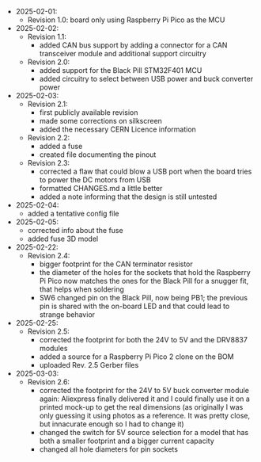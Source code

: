 - 2025-02-01:
  - Revision 1.0: board only using Raspberry Pi Pico as the MCU
- 2025-02-02:
  - Revision 1.1:
    - added CAN bus support by adding a connector for a CAN transceiver module and additional support circuitry
  - Revision 2.0:
    - added support for the Black Pill STM32F401 MCU
    - added circuitry to select between USB power and buck converter power
- 2025-02-03:
  - Revision 2.1:
    - first publicly available revision
    - made some corrections on silkscreen
    - added the necessary CERN Licence information
  - Revision 2.2:
    - added a fuse
    - created file documenting the pinout
  - Revision 2.3:
    - corrected a flaw that could blow a USB port when the board tries to power the DC motors from USB
    - formatted CHANGES.md a little better
    - added a note informing that the design is still untested
- 2025-02-04:
  - added a tentative config file
- 2025-02-05:
  - corrected info about the fuse
  - added fuse 3D model
- 2025-02-22:
  - Revision 2.4:
    - bigger footprint for the CAN terminator resistor
    - the diameter of the holes for the sockets that hold the Raspberry Pi Pico now matches the ones for the Black Pill for a snugger fit, that helps when soldering
    - SW6 changed pin on the Black Pill, now being PB1; the previous pin is shared with the on-board LED and that could lead to strange behavior
- 2025-02-25:
  - Revision 2.5:
    - corrected the footprint for both the 24V to 5V and the DRV8837 modules
    - added a source for a Raspberry Pi Pico 2 clone on the BOM
    - uploaded Rev. 2.5 Gerber files
- 2025-03-03:
  - Revision 2.6:
    - corrected the footprint for the 24V to 5V buck converter module again: Aliexpress finally delivered it and I could finally use it on a printed mock-up to get the real dimensions (as originally I was only guessing it using photos as a reference. It was pretty close, but innacurate enough so I had to change it)
    - changed the switch for 5V source selection for a model that has both a smaller footprint and a bigger current capacity
    - changed all hole diameters for pin sockets
